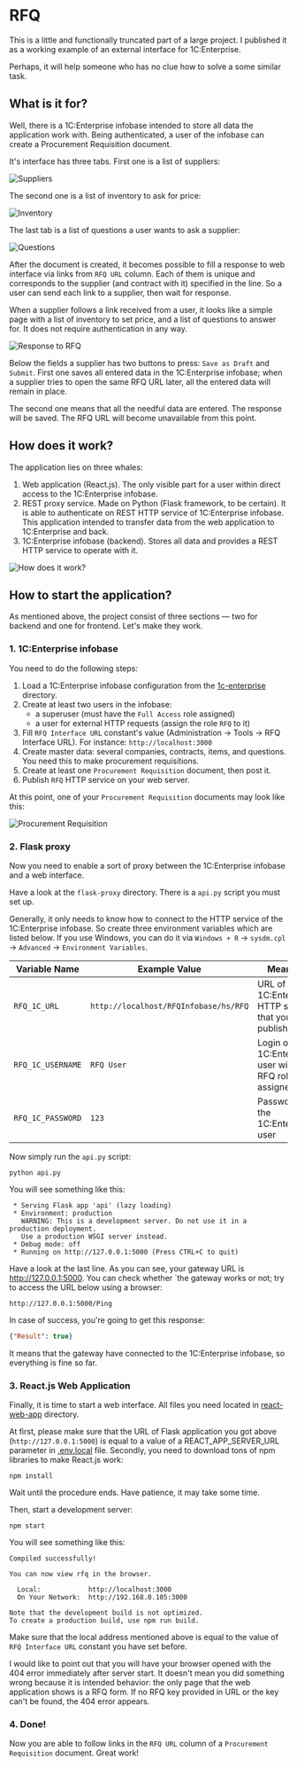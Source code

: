 # RFQ

This is a little and functionally truncated part of a large project. I published it as a working example of an external interface for 1C:Enterprise.

Perhaps, it will help someone who has no clue how to solve a some similar task.

## What is it for?

Well, there is a 1C:Enterprise infobase intended to store all data the application work with. Being authenticated, a user of the infobase can create a Procurement Requisition document.

It's interface has three tabs. First one is a list of suppliers:

![Suppliers](images/pr-suppliers-tab.png)

The second one is a list of inventory to ask for price:

![Inventory](images/pr-inventory-tab.png)

The last tab is a list of questions a user wants to ask a supplier: 

![Questions](images/pr-questions-tab.png)

After the document is created, it becomes possible to fill a response to web interface via links from `RFQ URL` column. Each of them is unique and corresponds to the supplier (and contract with it) specified in the line. So a user can send each link to a supplier, then wait for response.

When a supplier follows a link received from a user, it looks like a simple page with a list of inventory to set price, and a list of questions to answer for. It does not require authentication in any way.

![Response to RFQ](images/response-to-rfq.png)

Below the fields a supplier has two buttons to press: `Save as Draft` and `Submit`. First one saves all entered data in the 1C:Enterprise infobase; when a supplier tries to open the same RFQ URL later, all the entered data will remain in place.

The second one means that all the needful data are entered. The response will be saved. The RFQ URL will become unavailable from this point.

## How does it work?

The application lies on three whales:

1. Web application (React.js). The only visible part for a user within direct access to the 1C:Enterprise infobase. 
2. REST proxy service. Made on Python (Flask framework, to be certain). It is able to authenticate on REST HTTP service of 1C:Enterprise infobase. This application intended to transfer data from the web application to 1C:Enterprise and back.
3. 1C:Enterprise infobase (backend). Stores all data and provides a REST HTTP service to operate with it. 

![How does it work?](images/how-does-it-work.png)

## How to start the application?

As mentioned above, the project consist of three sections — two for backend and one for frontend. Let's make they work.

### 1. 1C:Enterprise infobase

You need to do the following steps:

1. Load a 1C:Enterprise infobase configuration from the [1c-enterprise](1c-enterprise) directory.
2. Create at least two users in the infobase:
   - a superuser (must have the `Full Access` role assigned)
   - a user for external HTTP requests (assign the role `RFQ` to it)
3. Fill `RFQ Interface URL` constant's value (Administration → Tools → RFQ Interface URL). For instance: `http://localhost:3000`  
4. Create master data: several companies, contracts, items, and questions. You need this to make procurement requisitions.
5. Create at least one `Procurement Requisition` document, then post it.
6. Publish `RFQ` HTTP service on your web server.

At this point, one of your `Procurement Requisition` documents may look like this:

![Procurement Requisition](images/procurement-requisition.png)

### 2. Flask proxy

Now you need to enable a sort of proxy between the 1C:Enterprise infobase and a web interface.

Have a look at the `flask-proxy` directory. There is a `api.py` script you must set up.

Generally, it only needs to know how to connect to the HTTP service of the 1C:Enterprise infobase. So create three environment variables which are listed below. If you use Windows, you can do it via `Windows + R` → `sysdm.cpl` → `Advanced` → `Environment Variables`.

| Variable Name     | Example Value                         | Meaning                                                       |
|-------------------|---------------------------------------|---------------------------------------------------------------|
| `RFQ_1C_URL`      | `http://localhost/RFQInfobase/hs/RFQ` | URL of the 1C:Enterprise HTTP service that you have published | 
| `RFQ_1C_USERNAME` | `RFQ User`                            | Login of a 1C:Enterprise user with the RFQ role assigned      |
| `RFQ_1C_PASSWORD` | `123`                                 | Password of the 1C:Enterprise user                            |

Now simply run the `api.py` script:

```commandline
python api.py
```

You will see something like this:

```
 * Serving Flask app 'api' (lazy loading)
 * Environment: production
   WARNING: This is a development server. Do not use it in a production deployment.
   Use a production WSGI server instead.
 * Debug mode: off
 * Running on http://127.0.0.1:5000 (Press CTRL+C to quit)
```

Have a look at the last line. As you can see, your gateway URL is http://127.0.0.1:5000. You can check whether `the gateway works or not; try to access the URL below using a browser:

```
http://127.0.0.1:5000/Ping
```

In case of success, you're going to get this response:

```json
{"Result": true}
```

It means that the gateway have connected to the 1C:Enterprise infobase, so everything is fine so far. 

### 3. React.js Web Application

Finally, it is time to start a web interface. All files you need located in [react-web-app](react-web-app) directory. 

At first, please make sure that the URL of Flask application you got above (`http://127.0.0.1:5000`) is equal to a value of a REACT_APP_SERVER_URL parameter in [.env.local](react-web-app/.env.local) file. Secondly, you need to download tons of npm libraries to make React.js work:

```commandline
npm install
```

Wait until the procedure ends. Have patience, it may take some time.

Then, start a development server:

```commandline
npm start
```

You will see something like this: 

```
Compiled successfully!

You can now view rfq in the browser.

  Local:            http://localhost:3000
  On Your Network:  http://192.168.0.105:3000

Note that the development build is not optimized.
To create a production build, use npm run build.
```

Make sure that the local address mentioned above is equal to the value of `RFQ Interface URL` constant you have set before.

I would like to point out that you will have your browser opened with the 404 error immediately after server start. It doesn't mean you did something wrong because it is intended behavior: the only page that the web application shows is a RFQ form. If no RFQ key provided in URL or the key can't be found, the 404 error appears. 

### 4. Done! 

Now you are able to follow links in the `RFQ URL` column of a `Procurement Requisition` document. Great work!